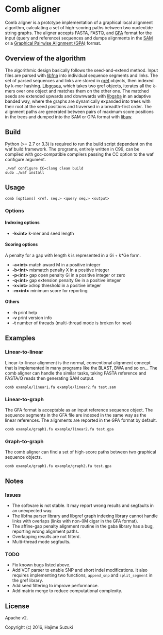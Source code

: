 # Comb aligner

Comb aligner is a prototype implementation of a graphical local alignment algorithm, calculating a set of high-scoring paths between two nucleotide string graphs. The aligner accepts FASTA, FASTQ, and [GFA](https://github.com/GFA-spec/GFA-spec) format for the input (query and reference) sequences and dumps alignments in the [SAM](https://github.com/samtools/hts-specs) or a [Graphical Pairwise Alignment (GPA)](https://github.com/ocxtal/gpa) format.


## Overview of the algorithm

The algorithmic design basically follows the seed-and-extend method. Input files are parsed with [libfna](https://github.com/ocxtal/libfna) into individual sequence segments and links. The set of parsed sequences and links are stored in [gref](https://github.com/ocxtal/libgref) objects, then indexed by k-mer hashing. [Libggsea](https://github.com/ocxtal/libggsea), which takes two gref objects, iterates all the k-mers over one object and matches them on the other one. The matched seeds are extended upwards and downwards with [libgaba](https://github.com/ocxtal/libfna) in an adaptive banded way, where the graphs are dynamically expanded into trees with their root at the seed positions and traversed in a breadth-first order. The alignment paths are generated between pairs of maximum score positions in the trees and dumped into the SAM or GPA format with [libaw](https://github.com/ocxtal/libaw).


## Build

Python (>= 2.7 or 3.3) is required to run the build script dependent on the waf build framework. The programs, entirely written in C99, can be compiled with gcc-compatible compilers passing the CC option to the waf configure argument.

```
./waf configure CC=clang clean build
sudo ./waf install
```

## Usage

```
comb [options] <ref. seq.> <query seq.> <output>
```

### Options

#### Indexing options

* **-k\<int\>** k-mer and seed length

#### Scoring options

A penalty for a gap with length k is represented in a Gi + k*Ge form.

* **-a\<int\>** match award M in a positive integer
* **-b\<int\>** mismatch penalty X in a positive integer
* **-p\<int\>** gap open penalty Gi in a positive integer or zero
* **-q\<int\>** gap extension penalty Ge in a positive integer
* **-x\<int\>** xdrop threshold in a positive integer
* **-m\<int\>** minimum score for reporting

#### Others

* **-h** print help
* **-v** print version info
* **-t** number of threads (multi-thread mode is broken for now)


## Examples

### Linear-to-linear

Linear-to-linear alignment is the normal, conventional alignment concept that is implemented in many programs like the BLAST, BWA and so on... The comb aligner can handle the similar tasks, taking FASTA reference and FASTA/Q reads then generating SAM output.

```
comb example/linear1.fa example/linear2.fa test.sam
```

### Linear-to-graph

The GFA format is acceptable as an input reference sequence object. The sequence segments in the GFA file are indexed in the same way as the linear references. The alignments are reported in the GPA format by default.

```
comb example/graph1.fa example/linear2.fa test.gpa
```

### Graph-to-graph

The comb aligner can find a set of high-score paths between two graphical sequence objects.

```
comb example/graph1.fa example/graph2.fa test.gpa
```

## Notes

### Issues

* The software is not stable. It may report wrong results and segfaults in an unexpected way.
* The libfna parser library and libgref graph indexing library cannot handle links with overlaps (links with non-0M cigar in the GFA format).
* The affine-gap penalty alignment routine in the gaba library has a bug, reporting wrong alignment paths.
* Overlapping results are not filterd.
* Multi-thread mode segfaults.

### TODO

* Fix known bugs listed above.
* Add VCF parser to enable SNP and short indel modifications. It also requires implementing two functions, `append_snp` and `split_segment` in the gref library.
* Add seed filtering to improve performance.
* Add matrix merge to reduce computational complexity.


## License

Apache v2.

Copyright (c) 2016, Hajime Suzuki
